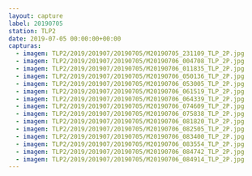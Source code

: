 ```yaml
---
layout: capture
label: 20190705
station: TLP2
date: 2019-07-05 00:00:00+00:00
capturas:
  - imagem: TLP2/2019/201907/20190705/M20190705_231109_TLP_2P.jpg
  - imagem: TLP2/2019/201907/20190705/M20190706_004708_TLP_2P.jpg
  - imagem: TLP2/2019/201907/20190705/M20190706_011835_TLP_2P.jpg
  - imagem: TLP2/2019/201907/20190705/M20190706_050136_TLP_2P.jpg
  - imagem: TLP2/2019/201907/20190705/M20190706_053005_TLP_2P.jpg
  - imagem: TLP2/2019/201907/20190705/M20190706_061519_TLP_2P.jpg
  - imagem: TLP2/2019/201907/20190705/M20190706_064339_TLP_2P.jpg
  - imagem: TLP2/2019/201907/20190705/M20190706_074609_TLP_2P.jpg
  - imagem: TLP2/2019/201907/20190705/M20190706_075838_TLP_2P.jpg
  - imagem: TLP2/2019/201907/20190705/M20190706_081820_TLP_2P.jpg
  - imagem: TLP2/2019/201907/20190705/M20190706_082505_TLP_2P.jpg
  - imagem: TLP2/2019/201907/20190705/M20190706_083400_TLP_2P.jpg
  - imagem: TLP2/2019/201907/20190705/M20190706_083554_TLP_2P.jpg
  - imagem: TLP2/2019/201907/20190705/M20190706_084742_TLP_2P.jpg
  - imagem: TLP2/2019/201907/20190705/M20190706_084914_TLP_2P.jpg
---
```

